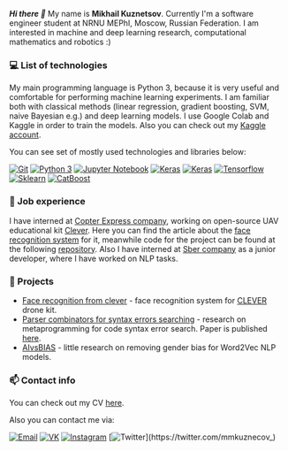 ***Hi there 👋*** My name is **Mikhail Kuznetsov**. Currently I'm a software engineer student at NRNU MEPhI, Moscow, Russian Federation. I am interested in machine and deep learning research, computational mathematics and robotics :)

### :computer: List of technologies

My main programming language is Python 3, because it is very useful and comfortable for performing machine learning experiments. I am familiar both with classical methods (linear regression, gradient boosting, SVM, naive Bayesian e.g.) and deep learning models. I use Google Colab and Kaggle in order to train the models. Also you can check out my [Kaggle account](https://www.kaggle.com/mmkuznecov).

You can see set of mostly used technologies and libraries below:

[![Git](https://img.shields.io/badge/-Git-F05032?logo=Git&logoColor=white)]()
[![Python 3](https://img.shields.io/badge/-Python-3776AB?logo=python&logoColor=white)]()
[![Jupyter Notebook](https://img.shields.io/badge/-Jupyter%20Notebook-F37626?logo=jupyter&logoColor=white)]()
[![Keras](https://img.shields.io/badge/-Keras-D00000?logo=Keras&logoColor=white)]()
[![Keras](https://img.shields.io/badge/-Pytorch-D00000?logo=pytorch&logoColor=white)]()
[![Tensorflow](https://img.shields.io/badge/-Tensorflow-0000?logo=Tensorflow&color=orange&logoColor=white)]()
[![Sklearn](https://img.shields.io/badge/-Sklearn-0000?logo=Scikit-learn&logoColor=white)]()
[![CatBoost](https://img.shields.io/badge/-CatBoost-0000?&logo=&color=yellow&logoColor=white)]()

### :construction_worker: Job experience

I have interned at [Copter Express company](https://coex.tech), working on open-source UAV educational kit [Clever](https://github.com/CopterExpress/clover). Here you can find the article about the [face recognition system](https://clover.coex.tech/en/face_recognition.html) for it, meanwhile code for the project can be found at the following [repository](https://github.com/mmkuznecov/face_recognition_from_clever). Also I have interned at [Sber company](https://github.com/Sberbank-Technology) as a junior developer, where I have worked on NLP tasks.

### :rocket: Projects

* [Face recognition from clever](https://github.com/mmkuznecov/face_recognition_from_clever) - face recognition system for [CLEVER](https://github.com/CopterExpress/clover) drone kit.
* [Parser combinators for syntax errors searching](https://github.com/mmkuznecov/Parser_combinators_for_syntax_errors_searching) - research on metaprogramming for code syntax error search. Paper is published [here](https://ieeexplore.ieee.org/document/9396311).
* [AIvsBIAS](https://github.com/mmkuznecov/AIvsBIAS) - little research on removing gender bias for Word2Vec NLP models.

### :mailbox: Contact info

You can check out my CV [here](https://drive.google.com/file/d/1rCFmM6vyAihV78DO01VnQkDCVffBo83C/view?usp=sharing).

Also you can contact me via:

[![Email](https://img.shields.io/badge/-Email-de4343?logo=Gmail&logoColor=white&link=mailto:mmkuznecov2002@gmail.com)](mailto:mmkuznecov2002@gmail.com)
[![VK](https://img.shields.io/badge/-VK-4680C2?logo=vk&logoColor=white&link=https://vk.com/mmkuznecov)](https://vk.com/mmkuznecov)
[![Instagram](https://img.shields.io/badge/-Instagram-000?logo=Instagram&logoColor=white&link=https://www.instagram.com/moisha_daily/)](https://www.instagram.com/moisha_daily/)
[![Twitter](http://img.shields.io/badge/-Twitter-0000?logo=Twitter&color=00acee&logoColor=white&link=https://twitter.com/mmkuznecov_)](https://twitter.com/mmkuznecov_)
